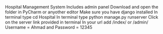 Hospital Management System
Includes admin panel
Download and open the folder in PyCharm or anyother editor
Make sure you have django installed
In terminal type cd Hospital
In terminal type python manage.py runserver 
Click on the server link provided in terminal
In your url add /index/ or /admin/
Username = Ahmad and Password = 12345
